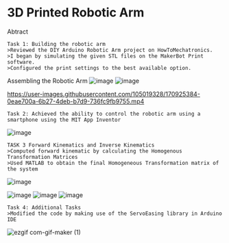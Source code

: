 # 3D Printed Robotic Arm

Abtract
```
Task 1: Building the robotic arm
>Reviewed the DIY Arduino Robotic Arm project on HowToMechatronics.
>I began by simulating the given STL files on the MakerBot Print software.
>Configured the print settings to the best available option.
```

Assembling the Robotic Arm
![image](https://user-images.githubusercontent.com/105019328/170924759-6fa619c2-988d-4359-b50f-424b3dc01068.png)
![image](https://user-images.githubusercontent.com/105019328/170924824-d60bc1d1-2426-4052-af19-e9afc2b2f9cd.png)



https://user-images.githubusercontent.com/105019328/170925384-0eae700a-6b27-4deb-b7d9-736fc9fb9755.mp4

```
Task 2: Achieved the ability to control the robotic arm using a smartphone using the MIT App Inventor 
```
![image](https://user-images.githubusercontent.com/105019328/171032190-a31b9aaa-fe43-4645-b4f7-cfd89cad8964.png)

```
TASK 3 Forward Kinematics and Inverse Kinematics
>Computed forward kinematic by calculating the Homogenous Transformation Matrices
>Used MATLAB to obtain the final Homogeneous Transformation matrix of the system
```

![image](https://user-images.githubusercontent.com/105019328/171032499-01183eb3-ede1-409f-943f-354dd4edbd5e.png)

![image](https://user-images.githubusercontent.com/105019328/171033144-63075178-9b54-46a7-a6bf-bd1588a9b824.png)
![image](https://user-images.githubusercontent.com/105019328/171033154-b44a49b3-92f7-442a-a401-134930f70c06.png)
![image](https://user-images.githubusercontent.com/105019328/171033168-bbb7368c-b300-4401-a28e-818924ee3255.png)

```
Task 4: Additional Tasks 
>Modified the code by making use of the ServoEasing library in Arduino IDE
```
![ezgif com-gif-maker (1)](https://user-images.githubusercontent.com/105019328/171033944-bb3512c2-19df-4143-986f-cd7a24b0b5f8.gif)

